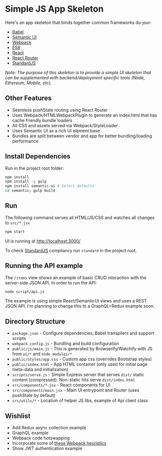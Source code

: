 
# Simple JS App Skeleton

Here's an app skeleton that binds together common frameworks du-jour:

* [Babel](https://babeljs.io/)
* [Semantic UI](http://semantic-ui.com/)
* [Webpack](http://webpack.github.io/)
* [ES6](https://babeljs.io/docs/learn-es2015/)
* [React](https://facebook.github.io/react/)
* [React Router](https://github.com/reactjs/react-router)
* [StandardJS](http://standardjs.com/)

_Note: The purpose of this skeleton is to provide a simple UI skeleton that can be supplemented with backend/deployment specific tools (Node, Ethereum, Mobile, etc)._

## Other Features

* Seemless pushState routing using React Router
* Uses Webpack/HTMLWebpackPlugin to generate an index.html that has cache friendly bundle loaders
* All CSS and assets served via Webpack/StyleLoader
* Uses Semantic UI as a rich UI element base
* Bundles are split between vendor and app for better bundling/loading performance

## Install Dependencies

Run in the project root folder:

```bash
npm install
npm install -g gulp
npm install semantic-ui # Select defaults
cd semantic; gulp build
```

## Run

The following command serves all HTML/JS/CSS and watches all changes to `src/*.jsx`

```bash
npm start
```

UI is running at [http://localhost:3000/](http://localhost:3000/)

To check [StandardJS](http://standardjs.com/) compliancy run `standard` in the project root.

## Running the API example

The `/items` view shows an example of basic CRUD interaction with the server-side JSON API. In order to run the API:

```bash
node script/api.js
```

The example is using simple React/SemanticUI views and uses a REST JSON API. I'm planning to change this to a GraphQL+Redux example soon.

## Directory Structure

* `package.json` - Configure dependencies, Babel transpilers and support scripts
* `webpack.config.js` - Bundling and build configuration
* `public/js/main.js` - This is generated by Browserify/Watchify with JS from `ui/*` and `node_modules/*`
* `public/styles/app.css` - Custom app css (overrides Bootstrap styles)
* `public/index.html` - App HTML container (only used for initial page meta-data and initialization)
* `scripts/serve.js` - Simple Express server that serves `dist/` static content (compressed). Non-static hits serve `dist/index.html`
* `src/components/*.jsx` - React components for UI
* `src/components/main.jsx` - Main UI entrypoint and Router (uses pushState by default)
* `src/utils/*` - Location of helper JS libs, example of Api client class

## Wishlist

* Add Redux async collection example
* GraphQL example
* Webpack code hotswapping
* Incorporate some of [these Webpack heuristics](https://medium.com/@okonetchnikov/long-term-caching-of-static-assets-with-webpack-1ecb139adb95#.i93zpqhb8)
* Show JWT authentication example

